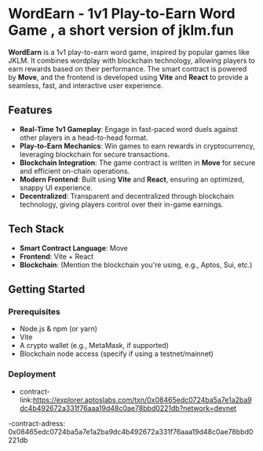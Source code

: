 # WordEarn - 1v1 Play-to-Earn Word Game , a short version of jklm.fun
**WordEarn** is a 1v1 play-to-earn word game, inspired by popular games like JKLM. It combines wordplay with blockchain technology, allowing players to earn rewards based on their performance. The smart contract is powered by **Move**, and the frontend is developed using **Vite** and **React** to provide a seamless, fast, and interactive user experience.

## Features

- **Real-Time 1v1 Gameplay**: Engage in fast-paced word duels against other players in a head-to-head format.
- **Play-to-Earn Mechanics**: Win games to earn rewards in cryptocurrency, leveraging blockchain for secure transactions.
- **Blockchain Integration**: The game contract is written in **Move** for secure and efficient on-chain operations.
- **Modern Frontend**: Built using **Vite** and **React**, ensuring an optimized, snappy UI experience.
- **Decentralized**: Transparent and decentralized through blockchain technology, giving players control over their in-game earnings.

## Tech Stack

- **Smart Contract Language**: Move
- **Frontend**: Vite + React
- **Blockchain**: (Mention the blockchain you're using, e.g., Aptos, Sui, etc.)

## Getting Started

### Prerequisites

- Node.js & npm (or yarn)
- Vite
- A crypto wallet (e.g., MetaMask, if supported)
- Blockchain node access (specify if using a testnet/mainnet)

### Deployment
- contract-link:https://explorer.aptoslabs.com/txn/0x08465edc0724ba5a7e1a2ba9dc4b492672a331f76aaa19d48c0ae78bbd0221db?network=devnet



-contract-adress: 0x08465edc0724ba5a7e1a2ba9dc4b492672a331f76aaa19d48c0ae78bbd0221db
